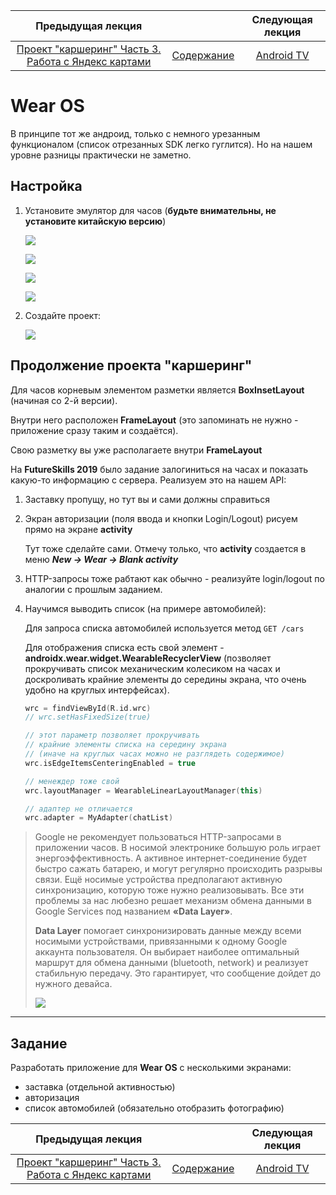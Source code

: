 Предыдущая лекция | &nbsp; | Следующая лекция
:----------------:|:----------:|:----------------:
[Проект "каршеринг" Часть 3. Работа с Яндекс картами](./map_yandex.md) | [Содержание](../readme.md#практика-разработка-мобильных-приложений) | [Android TV](./android_tv.md)


# Wear OS

В принципе тот же андроид, только с немного урезанным функционалом (список отрезанных SDK легко гуглится). Но на нашем уровне разницы практически не заметно.

## Настройка

1. Установите эмулятор для часов (**будьте внимательны, не установите китайскую версию**)

    ![](/img/as048.png)

    ![](/img/as049.png)

    ![](/img/as050.png)

    ![](/img/as051.png)

2. Создайте проект:

    ![](/img/as052.png)

## Продолжение проекта "каршеринг"

Для часов корневым элементом разметки является **BoxInsetLayout** (начиная со 2-й версии). 

Внутри него расположен **FrameLayout** (это запоминать не нужно - приложение сразу таким и создаётся).

Свою разметку вы уже располагаете внутри **FrameLayout**

На **FutureSkills 2019** было задание залогиниться на часах и показать какую-то информацию с сервера. Реализуем это на нашем API:

1. Заставку пропущу, но тут вы и сами должны справиться

2. Экран авторизации (поля ввода и кнопки Login/Logout) рисуем прямо на экране **activity**

    Тут тоже сделайте сами. Отмечу только, что **activity** создается в меню ***New -> Wear -> Blank activity***

3. HTTP-запросы тоже рабтают как обычно - реализуйте login/logout по аналогии с прошлым заданием.

4. Научимся выводить список (на примере автомобилей):

    Для запроса списка автомобилей используется метод `GET /cars`

    Для отображения списка есть свой элемент - **androidx.wear.widget.WearableRecyclerView** (позволяет прокручивать список механическим колесиком на часах и доскроливать крайние элементы до середины экрана, что очень удобно на круглых интерфейсах).

    ```kt
    wrc = findViewById(R.id.wrc)
    // wrc.setHasFixedSize(true)

    // этот параметр позволяет прокручивать 
    // крайние элементы списка на середину экрана 
    // (иначе на круглых часах можно не разглядеть содержимое)
    wrc.isEdgeItemsCenteringEnabled = true

    // менеждер тоже свой
    wrc.layoutManager = WearableLinearLayoutManager(this)

    // адаптер не отличается
    wrc.adapter = MyAdapter(chatList)
    ```

>Google не рекомендует пользоваться HTTP-запросами в приложении часов.
В носимой электронике большую роль играет энергоэффективность. А активное интернет-соединение будет быстро сажать батарею, и могут регулярно происходить разрывы связи. Ещё носимые устройства предполагают активную синхронизацию, которую тоже нужно реализовывать.
Все эти проблемы за нас любезно решает механизм обмена данными в Google Services под названием **«Data Layer»**.
>
>**Data Layer** помогает синхронизировать данные между всеми носимыми устройствами, привязанными к одному Google аккаунта пользователя. Он выбирает наиболее оптимальный маршрут для обмена данными (bluetooth, network) и реализует стабильную передачу. Это гарантирует, что сообщение дойдет до нужного девайса.
>
>![](../img/04037.png)

---

## Задание

Разработать приложение для **Wear OS** c несколькими экранами:

* заставка (отдельной активностью)
* авторизация
* список автомобилей (обязательно отобразить фотографию)

Предыдущая лекция | &nbsp; | Следующая лекция
:----------------:|:----------:|:----------------:
[Проект "каршеринг" Часть 3. Работа с Яндекс картами](./map_yandex.md) | [Содержание](../readme.md#практика-разработка-мобильных-приложений) | [Android TV](./android_tv.md)

